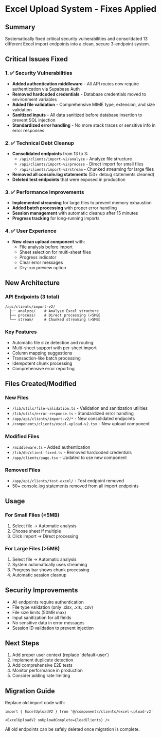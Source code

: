 # Excel Upload System - Fixes Applied

## Summary
Systematically fixed critical security vulnerabilities and consolidated 13 different Excel import endpoints into a clean, secure 3-endpoint system.

## Critical Issues Fixed

### 1. ✅ Security Vulnerabilities
- **Added authentication middleware** - All API routes now require authentication via Supabase Auth
- **Removed hardcoded credentials** - Database credentials moved to environment variables
- **Added file validation** - Comprehensive MIME type, extension, and size validation
- **Sanitized inputs** - All data sanitized before database insertion to prevent SQL injection
- **Standardized error handling** - No more stack traces or sensitive info in error responses

### 2. ✅ Technical Debt Cleanup
- **Consolidated endpoints** from 13 to 3:
  - `/api/clients/import-v2/analyze` - Analyze file structure
  - `/api/clients/import-v2/process` - Direct import for small files
  - `/api/clients/import-v2/stream` - Chunked streaming for large files
- **Removed all console.log statements** (50+ debug statements cleaned)
- **Deleted test endpoints** that were exposed in production

### 3. ✅ Performance Improvements
- **Implemented streaming** for large files to prevent memory exhaustion
- **Added batch processing** with proper error handling
- **Session management** with automatic cleanup after 15 minutes
- **Progress tracking** for long-running imports

### 4. ✅ User Experience
- **New clean upload component** with:
  - File analysis before import
  - Sheet selection for multi-sheet files
  - Progress indicator
  - Clear error messages
  - Dry-run preview option

## New Architecture

### API Endpoints (3 total)
```
/api/clients/import-v2/
  ├── analyze/    # Analyze Excel structure
  ├── process/    # Direct processing (<5MB)
  └── stream/     # Chunked streaming (>5MB)
```

### Key Features
- Automatic file size detection and routing
- Multi-sheet support with per-sheet import
- Column mapping suggestions
- Transaction-like batch processing
- Idempotent chunk processing
- Comprehensive error reporting

## Files Created/Modified

### New Files
- `/lib/utils/file-validation.ts` - Validation and sanitization utilities
- `/lib/utils/error-response.ts` - Standardized error handling
- `/app/api/clients/import-v2/*` - New consolidated endpoints
- `/components/clients/excel-upload-v2.tsx` - New upload component

### Modified Files
- `/middleware.ts` - Added authentication
- `/lib/db/client-fixed.ts` - Removed hardcoded credentials
- `/app/clients/page.tsx` - Updated to use new component

### Removed Files
- `/app/api/clients/test-excel/` - Test endpoint removed
- 50+ console.log statements removed from all import endpoints

## Usage

### For Small Files (<5MB)
1. Select file → Automatic analysis
2. Choose sheet if multiple
3. Click import → Direct processing

### For Large Files (>5MB)
1. Select file → Automatic analysis
2. System automatically uses streaming
3. Progress bar shows chunk processing
4. Automatic session cleanup

## Security Improvements
- All endpoints require authentication
- File type validation (only .xlsx, .xls, .csv)
- File size limits (50MB max)
- Input sanitization for all fields
- No sensitive data in error messages
- Session ID validation to prevent injection

## Next Steps
1. Add proper user context (replace 'default-user')
2. Implement duplicate detection
3. Add comprehensive E2E tests
4. Monitor performance in production
5. Consider adding rate limiting

## Migration Guide
Replace old import code with:
```tsx
import { ExcelUploadV2 } from '@/components/clients/excel-upload-v2'

<ExcelUploadV2 onUploadComplete={loadClients} />
```

All old endpoints can be safely deleted once migration is complete.